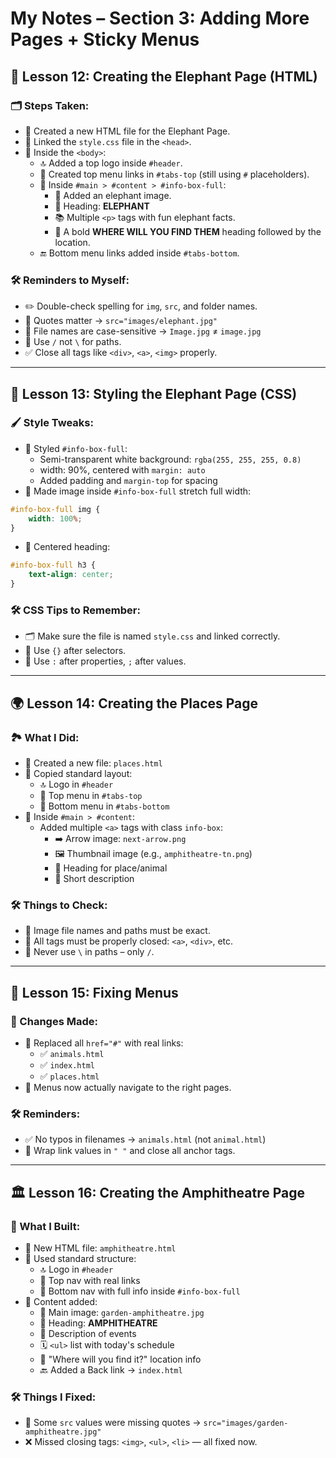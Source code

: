 
# My Notes – Section 3: Adding More Pages + Sticky Menus

## 📄 Lesson 12: Creating the Elephant Page (HTML)

### 🗂️ Steps Taken:

- 📝 Created a new HTML file for the Elephant Page.
- 🧷 Linked the `style.css` file in the `<head>`.
- 🧱 Inside the `<body>`:
  - 🔝 Added a top logo inside `#header`.
  - 📌 Created top menu links in `#tabs-top` (still using `#` placeholders).
  - 🐘 Inside `#main > #content > #info-box-full`:
    - 📸 Added an elephant image.
    - 🧾 Heading: **ELEPHANT**
    - 📚 Multiple `<p>` tags with fun elephant facts.
    - 📍 A bold **WHERE WILL YOU FIND THEM** heading followed by the location.
  - 🔚 Bottom menu links added inside `#tabs-bottom`.

### 🛠️ Reminders to Myself:

- ✏️ Double-check spelling for `img`, `src`, and folder names.
- 🧩 Quotes matter → `src="images/elephant.jpg"`
- 🔡 File names are case-sensitive → `Image.jpg` ≠ `image.jpg`
- 🔁 Use `/` not `\` for paths.
- ✅ Close all tags like `<div>`, `<a>`, `<img>` properly.

---

## 🎨 Lesson 13: Styling the Elephant Page (CSS)

### 🖌️ Style Tweaks:

- 💠 Styled `#info-box-full`:
  - Semi-transparent white background: `rgba(255, 255, 255, 0.8)`
  - width: 90%, centered with `margin: auto`
  - Added padding and `margin-top` for spacing
- 🔄 Made image inside `#info-box-full` stretch full width:

```css
#info-box-full img {
    width: 100%;
}
```

- 📍 Centered heading:

```css
#info-box-full h3 {
    text-align: center;
}
```

### 🛠️ CSS Tips to Remember:

- 🗂️ Make sure the file is named `style.css` and linked correctly.
- 📏 Use `{}` after selectors.
- 📌 Use `:` after properties, `;` after values.

---

## 🌍 Lesson 14: Creating the Places Page

### 🏞️ What I Did:

- 📝 Created a new file: `places.html`
- 🧱 Copied standard layout:
  - 🔝 Logo in `#header`
  - 📌 Top menu in `#tabs-top`
  - 📍 Bottom menu in `#tabs-bottom`
- 🔗 Inside `#main > #content`:
  - Added multiple `<a>` tags with class `info-box`:
    - ➡️ Arrow image: `next-arrow.png`
    - 🖼️ Thumbnail image (e.g., `amphitheatre-tn.png`)
    - 🧾 Heading for place/animal
    - 🧠 Short description

### 🛠️ Things to Check:

- 🧷 Image file names and paths must be exact.
- 🧹 All tags must be properly closed: `<a>`, `<div>`, etc.
- 🚫 Never use `\` in paths – only `/`.

---

## 📎 Lesson 15: Fixing Menus

### 🔧 Changes Made:

- 📝 Replaced all `href="#"` with real links:
  - ✅ `animals.html`
  - ✅ `index.html`
  - ✅ `places.html`
- 🧭 Menus now actually navigate to the right pages.

### 🛠️ Reminders:

- ✅ No typos in filenames → `animals.html` (not `animal.html`)
- 🔗 Wrap link values in `" "` and close all anchor tags.

---

## 🏛 Lesson 16: Creating the Amphitheatre Page

### 📄 What I Built:

- 📝 New HTML file: `amphitheatre.html`
- 📐 Used standard structure:
  - 🔝 Logo in `#header`
  - 📌 Top nav with real links
  - 📍 Bottom nav with full info inside `#info-box-full`
- 📸 Content added:
  - 🌄 Main image: `garden-amphitheatre.jpg`
  - 🧾 Heading: **AMPHITHEATRE**
  - 📜 Description of events
  - 🗓️ `<ul>` list with today's schedule
  - 📍 "Where will you find it?" location info
  - 🔙 Added a Back link → `index.html`

### 🛠️ Things I Fixed:

- 🧷 Some `src` values were missing quotes → `src="images/garden-amphitheatre.jpg"`
- ❌ Missed closing tags: `<img>`, `<ul>`, `<li>` — all fixed now.
